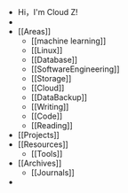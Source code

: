 - Hi，I'm Cloud Z!
-
- [[Areas]]
	- [[machine learning]]
	- [[Linux]]
	- [[Database]]
	- [[SoftwareEngineering]]
	- [[Storage]]
	- [[Cloud]]
	- [[DataBackup]]
	- [[Writing]]
	- [[Code]]
	- [[Reading]]
- [[Projects]]
- [[Resources]]
	- [[Tools]]
- [[Archives]]
	- [[Journals]]
-